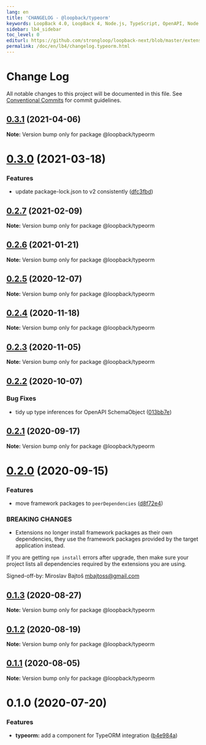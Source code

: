 ```yaml
---
lang: en
title: 'CHANGELOG - @loopback/typeorm'
keywords: LoopBack 4.0, LoopBack 4, Node.js, TypeScript, OpenAPI, Node.js, TypeScript, OpenAPI, CHANGELOG
sidebar: lb4_sidebar
toc_level: 0
editurl: https://github.com/strongloop/loopback-next/blob/master/extensions/typeorm/CHANGELOG.md
permalink: /doc/en/lb4/changelog.typeorm.html
---
```


# Change Log

All notable changes to this project will be documented in this file.
See [Conventional Commits](https://conventionalcommits.org) for commit guidelines.

## [0.3.1](https://github.com/strongloop/loopback-next/compare/@loopback/typeorm@0.3.0...@loopback/typeorm@0.3.1) (2021-04-06)

**Note:** Version bump only for package @loopback/typeorm





# [0.3.0](https://github.com/strongloop/loopback-next/compare/@loopback/typeorm@0.2.7...@loopback/typeorm@0.3.0) (2021-03-18)


### Features

* update package-lock.json to v2 consistently ([dfc3fbd](https://github.com/strongloop/loopback-next/commit/dfc3fbdae0c9ca9f34c64154a471bef22d5ac6b7))





## [0.2.7](https://github.com/strongloop/loopback-next/compare/@loopback/typeorm@0.2.6...@loopback/typeorm@0.2.7) (2021-02-09)

**Note:** Version bump only for package @loopback/typeorm





## [0.2.6](https://github.com/strongloop/loopback-next/compare/@loopback/typeorm@0.2.5...@loopback/typeorm@0.2.6) (2021-01-21)

**Note:** Version bump only for package @loopback/typeorm





## [0.2.5](https://github.com/strongloop/loopback-next/compare/@loopback/typeorm@0.2.4...@loopback/typeorm@0.2.5) (2020-12-07)

**Note:** Version bump only for package @loopback/typeorm





## [0.2.4](https://github.com/strongloop/loopback-next/compare/@loopback/typeorm@0.2.3...@loopback/typeorm@0.2.4) (2020-11-18)

**Note:** Version bump only for package @loopback/typeorm





## [0.2.3](https://github.com/strongloop/loopback-next/compare/@loopback/typeorm@0.2.2...@loopback/typeorm@0.2.3) (2020-11-05)

**Note:** Version bump only for package @loopback/typeorm





## [0.2.2](https://github.com/strongloop/loopback-next/compare/@loopback/typeorm@0.2.1...@loopback/typeorm@0.2.2) (2020-10-07)


### Bug Fixes

* tidy up type inferences for OpenAPI SchemaObject ([013bb7e](https://github.com/strongloop/loopback-next/commit/013bb7e4c0f7499a7f77c152dea7caa14e19b7cc))





## [0.2.1](https://github.com/strongloop/loopback-next/compare/@loopback/typeorm@0.2.0...@loopback/typeorm@0.2.1) (2020-09-17)

**Note:** Version bump only for package @loopback/typeorm





# [0.2.0](https://github.com/strongloop/loopback-next/compare/@loopback/typeorm@0.1.3...@loopback/typeorm@0.2.0) (2020-09-15)


### Features

* move framework packages to `peerDependencies` ([d8f72e4](https://github.com/strongloop/loopback-next/commit/d8f72e4e9085aa132bfac3e930f3960042816f2a))


### BREAKING CHANGES

* Extensions no longer install framework packages as
their own dependencies, they use the framework packages provided by the
target application instead.

If you are getting `npm install` errors after upgrade, then make sure
your project lists all dependencies required by the extensions you are
using.

Signed-off-by: Miroslav Bajtoš <mbajtoss@gmail.com>





## [0.1.3](https://github.com/strongloop/loopback-next/compare/@loopback/typeorm@0.1.2...@loopback/typeorm@0.1.3) (2020-08-27)

**Note:** Version bump only for package @loopback/typeorm





## [0.1.2](https://github.com/strongloop/loopback-next/compare/@loopback/typeorm@0.1.1...@loopback/typeorm@0.1.2) (2020-08-19)

**Note:** Version bump only for package @loopback/typeorm





## [0.1.1](https://github.com/strongloop/loopback-next/compare/@loopback/typeorm@0.1.0...@loopback/typeorm@0.1.1) (2020-08-05)

**Note:** Version bump only for package @loopback/typeorm





# 0.1.0 (2020-07-20)


### Features

* **typeorm:** add a component for TypeORM integration ([b4e984a](https://github.com/strongloop/loopback-next/commit/b4e984a18f46e29ff540a19d6a0a4bc045d0c393))

